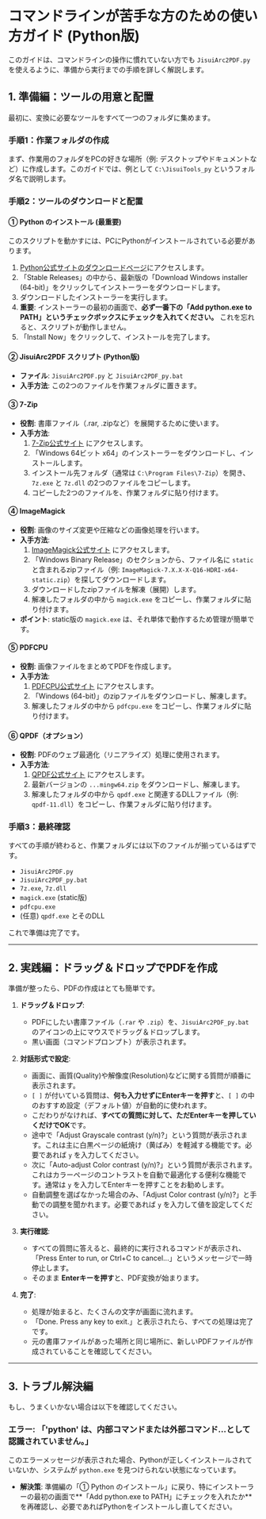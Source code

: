 
# コマンドラインが苦手な方のための使い方ガイド (Python版)

このガイドは、コマンドラインの操作に慣れていない方でも `JisuiArc2PDF.py` を使えるように、準備から実行までの手順を詳しく解説します。

## 1. 準備編：ツールの用意と配置

最初に、変換に必要なツールをすべて一つのフォルダに集めます。

### 手順1：作業フォルダの作成
まず、作業用のフォルダをPCの好きな場所（例: デスクトップやドキュメントなど）に作成します。このガイドでは、例として `C:\JisuiTools_py` というフォルダ名で説明します。

### 手順2：ツールのダウンロードと配置

#### ① Python のインストール (最重要)
このスクリプトを動かすには、PCにPythonがインストールされている必要があります。
1. [Python公式サイトのダウンロードページ](https://www.python.org/downloads/windows/)にアクセスします。
2. 「Stable Releases」の中から、最新版の「Download Windows installer (64-bit)」をクリックしてインストーラーをダウンロードします。
3. ダウンロードしたインストーラーを実行します。
4. **重要**: インストーラーの最初の画面で、**必ず一番下の「Add python.exe to PATH」というチェックボックスにチェックを入れてください。** これを忘れると、スクリプトが動作しません。
5. 「Install Now」をクリックして、インストールを完了します。

#### ② JisuiArc2PDF スクリプト (Python版)
- **ファイル**: `JisuiArc2PDF.py` と `JisuiArc2PDF_py.bat`
- **入手方法**: この2つのファイルを作業フォルダに置きます。

#### ③ 7-Zip
- **役割**: 書庫ファイル（.rar, .zipなど）を展開するために使います。
- **入手方法**:
    1. [7-Zip公式サイト](https://www.7-zip.org/) にアクセスします。
    2. 「Windows 64ビット x64」のインストーラーをダウンロードし、インストールします。
    3. インストール先フォルダ（通常は `C:\Program Files\7-Zip`）を開き、`7z.exe` と `7z.dll` の2つのファイルをコピーします。
    4. コピーした2つのファイルを、作業フォルダに貼り付けます。

#### ④ ImageMagick
- **役割**: 画像のサイズ変更や圧縮などの画像処理を行います。
- **入手方法**:
    1. [ImageMagick公式サイト](https://imagemagick.org/script/download.php) にアクセスします。
    2. 「Windows Binary Release」のセクションから、ファイル名に `static` と含まれるzipファイル（例: `ImageMagick-7.X.X-X-Q16-HDRI-x64-static.zip`）を探してダウンロードします。
    3. ダウンロードしたzipファイルを解凍（展開）します。
    4. 解凍したフォルダの中から `magick.exe` をコピーし、作業フォルダに貼り付けます。
- **ポイント**: static版の `magick.exe` は、それ単体で動作するため管理が簡単です。

#### ⑤ PDFCPU
- **役割**: 画像ファイルをまとめてPDFを作成します。
- **入手方法**:
    1. [PDFCPU公式サイト](https://pdfcpu.io/download) にアクセスします。
    2. 「Windows (64-bit)」のzipファイルをダウンロードし、解凍します。
    3. 解凍したフォルダの中から `pdfcpu.exe` をコピーし、作業フォルダに貼り付けます。

#### ⑥ QPDF（オプション）
- **役割**: PDFのウェブ最適化（リニアライズ）処理に使用されます。
- **入手方法**:
    1. [QPDF公式サイト](https://github.com/qpdf/qpdf/releases) にアクセスします。
    2. 最新バージョンの `...mingw64.zip` をダウンロードし、解凍します。
    3. 解凍したフォルダの中から `qpdf.exe` と関連するDLLファイル（例: `qpdf-11.dll`）をコピーし、作業フォルダに貼り付けます。

### 手順3：最終確認
すべての手順が終わると、作業フォルダには以下のファイルが揃っているはずです。
- `JisuiArc2PDF.py`
- `JisuiArc2PDF_py.bat`
- `7z.exe`, `7z.dll`
- `magick.exe` (static版)
- `pdfcpu.exe`
- (任意) `qpdf.exe` とそのDLL

これで準備は完了です。

---

## 2. 実践編：ドラッグ＆ドロップでPDFを作成

準備が整ったら、PDFの作成はとても簡単です。

1.  **ドラッグ＆ドロップ**:
    -   PDFにしたい書庫ファイル（`.rar` や `.zip`）を、`JisuiArc2PDF_py.bat` のアイコンの上にマウスでドラッグ＆ドロップします。
    -   黒い画面（コマンドプロンプト）が表示されます。

2.  **対話形式で設定**:
    -   画面に、画質(Quality)や解像度(Resolution)などに関する質問が順番に表示されます。
    -   `[ ]` が付いている質問は、**何も入力せずにEnterキーを押す**と、`[ ]` の中のおすすめ設定（デフォルト値）が自動的に使われます。
    -   こだわりがなければ、**すべての質問に対して、ただEnterキーを押していくだけでOK**です。
    -   途中で「Adjust Grayscale contrast (y/n)?」という質問が表示されます。これは主に白黒ページの紙焼け（黄ばみ）を軽減する機能です。必要であれば `y` を入力してください。
    -   次に「Auto-adjust Color contrast (y/n)?」という質問が表示されます。これはカラーページのコントラストを自動で最適化する便利な機能です。通常は `y` を入力してEnterキーを押すことをお勧めします。
    -   自動調整を選ばなかった場合のみ、「Adjust Color contrast (y/n)?」と手動での調整を聞かれます。必要であれば `y` を入力して値を設定してください。

3.  **実行確認**:
    -   すべての質問に答えると、最終的に実行されるコマンドが表示され、「Press Enter to run, or Ctrl+C to cancel...」というメッセージで一時停止します。
    -   そのまま **Enterキーを押す**と、PDF変換が始まります。

4.  **完了**:
    -   処理が始まると、たくさんの文字が画面に流れます。
    -   「Done. Press any key to exit.」と表示されたら、すべての処理は完了です。
    -   元の書庫ファイルがあった場所と同じ場所に、新しいPDFファイルが作成されていることを確認してください。

---

## 3. トラブル解決編

もし、うまくいかない場合は以下を確認してください。

### エラー: 「'python' は、内部コマンドまたは外部コマンド...として認識されていません。」

このエラーメッセージが表示された場合、Pythonが正しくインストールされていないか、システムが `python.exe` を見つけられない状態になっています。

-   **解決策**: 準備編の「① Python のインストール」に戻り、特にインストーラーの最初の画面で**「Add python.exe to PATH」にチェックを入れたか**を再確認し、必要であればPythonをインストールし直してください。
